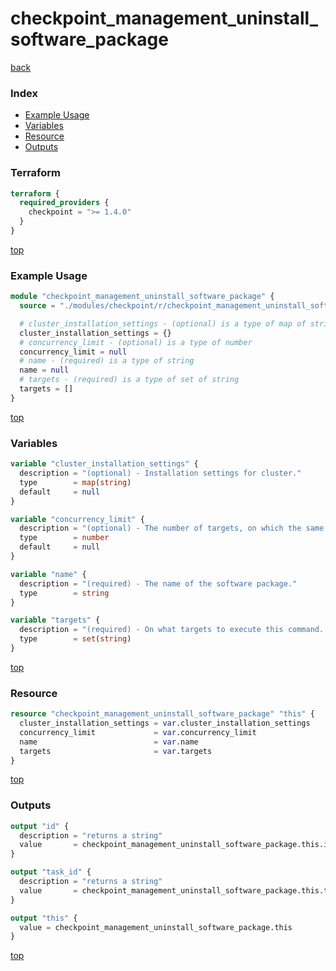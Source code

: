 # checkpoint_management_uninstall_software_package

[back](../checkpoint.md)

### Index

- [Example Usage](#example-usage)
- [Variables](#variables)
- [Resource](#resource)
- [Outputs](#outputs)

### Terraform

```terraform
terraform {
  required_providers {
    checkpoint = ">= 1.4.0"
  }
}
```

[top](#index)

### Example Usage

```terraform
module "checkpoint_management_uninstall_software_package" {
  source = "./modules/checkpoint/r/checkpoint_management_uninstall_software_package"

  # cluster_installation_settings - (optional) is a type of map of string
  cluster_installation_settings = {}
  # concurrency_limit - (optional) is a type of number
  concurrency_limit = null
  # name - (required) is a type of string
  name = null
  # targets - (required) is a type of set of string
  targets = []
}
```

[top](#index)

### Variables

```terraform
variable "cluster_installation_settings" {
  description = "(optional) - Installation settings for cluster."
  type        = map(string)
  default     = null
}

variable "concurrency_limit" {
  description = "(optional) - The number of targets, on which the same package is installed at the same time."
  type        = number
  default     = null
}

variable "name" {
  description = "(required) - The name of the software package."
  type        = string
}

variable "targets" {
  description = "(required) - On what targets to execute this command. Targets may be identified by their name, or object unique identifier."
  type        = set(string)
}
```

[top](#index)

### Resource

```terraform
resource "checkpoint_management_uninstall_software_package" "this" {
  cluster_installation_settings = var.cluster_installation_settings
  concurrency_limit             = var.concurrency_limit
  name                          = var.name
  targets                       = var.targets
}
```

[top](#index)

### Outputs

```terraform
output "id" {
  description = "returns a string"
  value       = checkpoint_management_uninstall_software_package.this.id
}

output "task_id" {
  description = "returns a string"
  value       = checkpoint_management_uninstall_software_package.this.task_id
}

output "this" {
  value = checkpoint_management_uninstall_software_package.this
}
```

[top](#index)